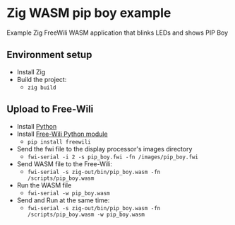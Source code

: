 # Zig WASM pip boy example

Example Zig FreeWili WASM application that blinks LEDs and shows PIP Boy

## Environment setup

- Install Zig
- Build the project:
  - `zig build`

## Upload to Free-Wili
- Install [Python](https://www.python.org/)
- Install [Free-Wili Python module](https://pypi.org/project/freewili/)
  - `pip install freewili`
- Send the fwi file to the display processor's images directory
  - `fwi-serial -i 2 -s pip_boy.fwi -fn /images/pip_boy.fwi`
- Send WASM file to the Free-Wili:
  - `fwi-serial -s zig-out/bin/pip_boy.wasm -fn /scripts/pip_boy.wasm`
- Run the WASM file
  - `fwi-serial -w pip_boy.wasm`
- Send and Run at the same time:
  - `fwi-serial -s zig-out/bin/pip_boy.wasm -fn /scripts/pip_boy.wasm -w pip_boy.wasm`
